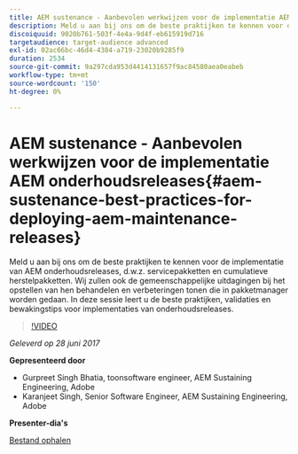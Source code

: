 ```yaml
---
title: AEM sustenance - Aanbevolen werkwijzen voor de implementatie AEM onderhoudsreleases
description: Meld u aan bij ons om de beste praktijken te kennen voor de implementatie van AEM onderhoudsreleases, d.w.z. servicepakketten en cumulatieve herstelpakketten. Wij zullen ook de gemeenschappelijke uitdagingen bij het opstellen van hen behandelen en verbeteringen tonen die in pakketmanager worden gedaan. In deze sessie leert u de beste praktijken, validaties en bewakingstips voor implementaties van onderhoudsreleases.
discoiquuid: 9020b761-503f-4e4a-9d4f-eb615919d716
targetaudience: target-audience advanced
exl-id: 02ac66bc-46d4-4384-a719-23020b9285f9
duration: 2534
source-git-commit: 9a297cda953d4414131657f9ac84580aea0eabeb
workflow-type: tm+mt
source-wordcount: '150'
ht-degree: 0%

---
```


# AEM sustenance - Aanbevolen werkwijzen voor de implementatie AEM onderhoudsreleases{#aem-sustenance-best-practices-for-deploying-aem-maintenance-releases}

Meld u aan bij ons om de beste praktijken te kennen voor de implementatie van AEM onderhoudsreleases, d.w.z. servicepakketten en cumulatieve herstelpakketten. Wij zullen ook de gemeenschappelijke uitdagingen bij het opstellen van hen behandelen en verbeteringen tonen die in pakketmanager worden gedaan. In deze sessie leert u de beste praktijken, validaties en bewakingstips voor implementaties van onderhoudsreleases.

>[!VIDEO](https://video.tv.adobe.com/v/18982/?quality=9)

*Geleverd op 28 juni 2017*

**Gepresenteerd door**

* Gurpreet Singh Bhatia, toonsoftware engineer, AEM Sustaining Engineering, Adobe
* Karanjeet Singh, Senior Software Engineer, AEM Sustaining Engineering, Adobe

**Presenter-dia&#39;s**

[Bestand ophalen](assets/aem-sustenance-best-practices-gems.pdf)
<!--
[Get back to the Overview](https://helpx.adobe.com/experience-manager/kt/eseminars/gems/aem-index.html)
-->
